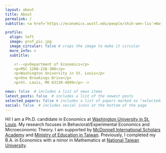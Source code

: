 ```yaml
---
layout: about
title: About
permalink: /
subtitle: <a href='https://economics.wustl.edu/people/shih-wen-liu'>Washington University in St. Louis</a>.

profile:
  align: left
  image: prof_pic.jpg
  image_circular: false # crops the image to make it circular
  more_info: >
  subtitle: 

    <!--<p>Department of Economics</p>
    <p>MSC 1208‐228‐308</p>
    <p>Washington University in St. Louis</p>
    <p>One Brookings Drive</p>
    <p>St. Louis, MO 63130-4899</p>-->

news: false  # includes a list of news items
latest_posts: false  # includes a list of the newest posts
selected_papers: false # includes a list of papers marked as "selected={true}"
social: false  # includes social icons at the bottom of the page
---
```



Hi! I am a Ph.D. candidate in Economics at <a href='https://wustl.edu/'>Washington University in St. Louis</a>.
My research focuses in Behavioral/Experimental Economics and Microeconomic Theory. 
I am supported by <a href='https://mcdonnell.wustl.edu/'>McDonnell International Scholars Academy</a> and <a href='https://english.moe.gov.tw/mp-1.html'>Ministry of Education in Taiwan</a>.
Previously, I completed my B.A. in Economics with a minor in Mathematics at <a href='https://www.ntu.edu.tw/english/'>National Taiwan University</a>.

<!--Write your biography here. Tell the world about yourself. Link to your favorite [subreddit](http://reddit.com). You can put a picture in, too. The code is already in, just name your picture `prof_pic.jpg` and put it in the `img/` folder.-->

<!--Put your address / P.O. box / other info right below your picture. You can also disable any of these elements by editing `profile` property of the YAML header of your `_pages/about.md`. Edit `_bibliography/papers.bib` and Jekyll will render your [publications page](/al-folio/publications/) automatically.-->

<!--Link to your social media connections, too. This theme is set up to use [Font Awesome icons](https://fontawesome.com/) and [Academicons](https://jpswalsh.github.io/academicons/), like the ones below. Add your Facebook, Twitter, LinkedIn, Google Scholar, or just disable all of them.-->